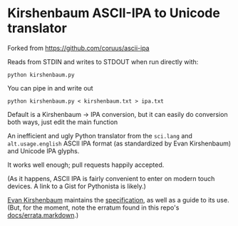 # Kirshenbaum ASCII-IPA to Unicode translator

Forked from https://github.com/coruus/ascii-ipa

Reads from STDIN and writes to STDOUT when run directly with:

```
python kirshenbaum.py
```

You can pipe in and write out

```
python kirshenbaum.py < kirshenbaum.txt > ipa.txt
```

Default is a Kirshenbaum -> IPA conversion, but it can easily do conversion both
ways, just edit the main function

An inefficient and ugly Python translator from the `sci.lang` and
`alt.usage.english` ASCII IPA format (as standardized by Evan
Kirshenbaum) and Unicode IPA glyphs.

It works well enough; pull requests happily accepted.

(As it happens, ASCII IPA is fairly convenient to enter on modern
touch devices. A link to a Gist for Pythonista is likely.)

[Evan Kirshenbaum][kirshipa] maintains the [specification][KPDF], as well
as a guide to its use. (But, for the moment, note the erratum found in
this repo's [docs/errata.markdown][errata].)

[kirshipa]: http://www.kirshenbaum.net/IPA/
[KPDF]: http://www.kirshenbaum.net/IPA/ascii-ipa.pdf
[errata]: https://github.com/coruus/ascii-ipa/blob/master/docs/errata.markdown

